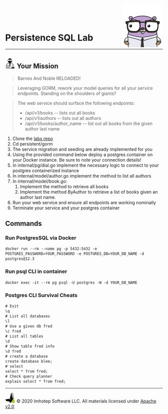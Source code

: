 <img src="../../assets/gophernand.png" align="right" width="128" height="auto"/>

<br/>
<br/>
<br/>

# Persistence SQL Lab

---
## <img src="../../assets/lab.png" width="auto" height="32"/> Your Mission

> Barnes And Noble RELOADED!

> Leveraging GORM, rework your model queries for all your service endpoints.
> Standing on the shoulders of giants?

> The web service should surface the following endpoints:
>  * /api/v1/books -- lists out all books
>  * /api/v1/authors -- lists out all authors
>  * /api/v1/books/author_name -- list out all books from the given author last name

1. Clone the [labs repo](https://github.com/gopherland/target_labs)
2. Cd persistent/gorm
3. The service migration and seeding are already implemented for you
4. Using the provided command below deploy a postgres container on your Docker instance. Be sure to note your connection details!
5. In internal/pg/dial.go implement the necessary logic to connect to your postgres containerized instance
6. In internal/model/author.go implement the method to list all authors
7. In internal/model/book.go:
   1. Implement the method to retrieve all books
   2. Implement the method ByAuthor to retrieve a list of books given an author last name.
8. Run your web service and ensure all endpoints are working nominally
9. Terminate your service and your postgres container

## Commands

### Run PostgresSQL via Docker

```shell
docker run --rm --name pg -p 5432:5432 -e POSTGRES_PASSWORD=YOUR_PASSWORD -e POSTGRES_DB=YOUR_DB_NAME -d postgres@12.3
```

### Run psql CLI in container

```shell
docker exec -it --rm pg psql -U postgres -W -d YOUR_DB_NAME
```

### Postgres CLI Survival Cheats

```shell
# Exit
\q
# List all databases
\l
# Use a given db fred
\c fred
# List all tables
\d
# Show table fred info
\d fred
# create a database
create database blee;
# select
select * from fred;
# Check query planner
explain select * from fred;
```

---
<img src="../../assets/imhotep_logo.png" width="32" height="auto"/> © 2020 Imhotep Software LLC.
All materials licensed under [Apache v2.0](http://www.apache.org/licenses/LICENSE-2.0)